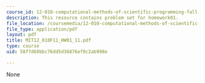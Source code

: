 ```yaml
---
course_id: 12-010-computational-methods-of-scientific-programming-fall-2011
description: This resource contains problem set for homework01.
file_location: /coursemedia/12-010-computational-methods-of-scientific-programming-fall-2011/58f7d68bbc76dd5d36876ef0c2ab998e_MIT12_010F11_HW01_11.pdf
file_type: application/pdf
layout: pdf
title: MIT12_010F11_HW01_11.pdf
type: course
uid: 58f7d68bbc76dd5d36876ef0c2ab998e

---
```

None